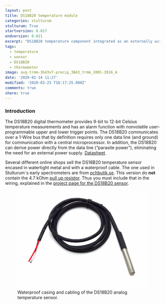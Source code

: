 ```yaml
---
layout: post
title: DS18B20 temperature module
categories: stulturum
stulturum: True
startversion: 0.017
endversion: 0.021
excerpt: "DS18B20 temperature component integrated as an externally wired thermometer"
tags:
  - temperature
  - sensor
  - DS18B20
  - thermometer
image: avg-trmm-3b43v7-precip_3B43_trmm_2001-2016_A
date: '2020-02-14 11:27'
modified: '2020-03-25 T18:17:25.000Z'
comments: true
share: true
---
```


### Introduction

The DS18B20 digital thermometer provides 9-bit to 12-bit Celsius temperature measurements and has an alarm function with nonvolatile user-programmable upper and lower trigger points. The DS18B20 communicates over a 1-Wire bus that by definition requires only one data line (and ground) for communication with a central microprocessor. In addition, the DS18B20 can derive power directly from the data line (“parasite power”), eliminating the need for an external power supply. [Datasheet](https://datasheets.maximintegrated.com/en/ds/DS18B20.pdf).

Several different online shops sell the DS18B20 temperature sensor encased in watertight metal and with a waterproof cable. The one used in Stulturum´s early spectrometers are from [pchbutik.se](https://pchbutik.se/komponenter/82-2-st-digital-vattentat-temperatur-givare-passar-arduino.html?search_query=temperatur&results=94). This version do **not** contain the 4.7 kOhm [pull up resistor](https://learn.sparkfun.com/tutorials/pull-up-resistors/all). Thus you must include that in the wiring, explained in the [project page for the DS18B20 sensor](../../project/project-DS18B20-temperature).

<figure>
<img src="../../images/waterproof-DS18B20-temperature.png">
<figcaption> Waterproof casing and cabling of the DS18B20 analog temperature sensor. </figcaption>
</figure>
